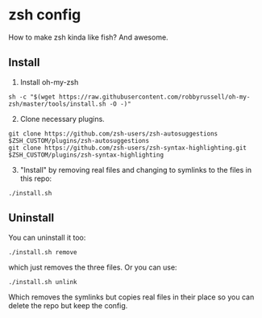 # zsh config
How to make zsh kinda like fish? And awesome.

## Install
1. Install oh-my-zsh
```
sh -c "$(wget https://raw.githubusercontent.com/robbyrussell/oh-my-zsh/master/tools/install.sh -O -)"
```

2. Clone necessary plugins.
```
git clone https://github.com/zsh-users/zsh-autosuggestions $ZSH_CUSTOM/plugins/zsh-autosuggestions
git clone https://github.com/zsh-users/zsh-syntax-highlighting.git $ZSH_CUSTOM/plugins/zsh-syntax-highlighting
```

3. "Install" by removing real files and changing to symlinks to the files in this repo:
```
./install.sh 
```

## Uninstall
You can uninstall it too:
```
./install.sh remove
```
which just removes the three files. Or you can use: 
```
./install.sh unlink
```
Which removes the symlinks but copies real files in their place so you can delete the repo but keep the config.
